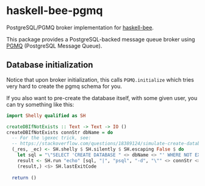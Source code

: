 # haskell-bee-pgmq

PostgreSQL/PGMQ broker implementation for [haskell-bee](https://github.com/garganscript/haskell-bee).

This package provides a PostgreSQL-backed message queue broker using [PGMQ](https://github.com/tembo-io/pgmq) (PostgreSQL Message Queue).

## Database initialization

Notice that upon broker initialization, this calls `PGMQ.initialize`
which tries very hard to create the pgmq schema for you.

If you also want to pre-create the database itself, with some given
user, you can try something like this:

```haskell
import Shelly qualified as SH

createDBIfNotExists :: Text -> Text -> IO ()
createDBIfNotExists connStr dbName = do
  -- For the \gexec trick, see:
  -- https://stackoverflow.com/questions/18389124/simulate-create-database-if-not-exists-for-postgresql
  (_res, _ec) <- SH.shelly $ SH.silently $ SH.escaping False $ do
    let sql = "\"SELECT 'CREATE DATABASE " <> dbName <> "' WHERE NOT EXISTS (SELECT FROM pg_database WHERE datname = '" <> dbName <> "')\\gexec\""
    result <- SH.run "echo" [sql, "|", "psql", "-d", "\"" <> connStr <> "\""]
    (result,) <$> SH.lastExitCode
    
  return ()
```
